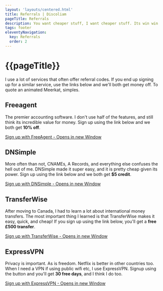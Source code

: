 ```yaml
---
layout: 'layouts/centered.html'
title: Referrals | Discoliam
pageTitle: Referrals
description: You want cheaper stuff, I want cheaper stuff. Its win win.
tags: footer
eleventyNavigation:
  key: Referrals
  order: 2
---
```


# {{pageTitle}}

I use a lot of services that often offer referral codes. If you end up signing up for a similar service, use the links below and we'll both get money off. To quote an animated Meerkat, simples.

##  Freeagent

The premier accounting software. I don't use half of the features, and still think its incredible value for money. Sign up using the link below and we both get **10% off**.

<a href="{{ 'http://fre.ag/44g6yad3' | url }}" class="btn" target="_blank" rel="noopener noreferrer">Sign up with FreeAgent<span class="sr-only"> - Opens in new Window<span></a>

##  DNSimple

More often than not, CNAMEs, A Records, and everything else confuses the hell out of me. DNSimple made it super easy, and it is pretty cheap given its power. Sign up using the link below and we both get **$5 credit**.

<a href="{{'https://dnsimple.com/referrals?account_id=76379' | url }}" class="btn" target="_blank" rel="noopener noreferrer">Sign up with DNSimple <span class="sr-only"> - Opens in new Window<span></a>

##  TransferWise

After moving to Canada, I had to learn a lot about international money transfers. The most important thing I learned is that TransferWise makes it easy, quick, and cheap! If you sign up using the link below, you'll get a **free £500 transfer**.

<a href="{{ 'https://transferwise.com/u/liamr76' | url }}" class="btn" target="_blank" rel="noopener noreferrer">Sign up with TransferWise <span class="sr-only"> - Opens in new Window<span></a>

## ExpressVPN

Privacy is important. As is freedom. Netflix is better in other countries too. When I need a VPN if using public wifi etc, I use ExpressVPN. Signup using the button and you'll get **30 free days**, and I think I do too.

<a href="{{ 'https://www.expressrefer.com/refer-friend?referrer_id=10665198' | url }}" class="btn" target="_blank" rel="noopener noreferrer">Sign up with ExpressVPN <span class="sr-only"> - Opens in new Window<span></a>

